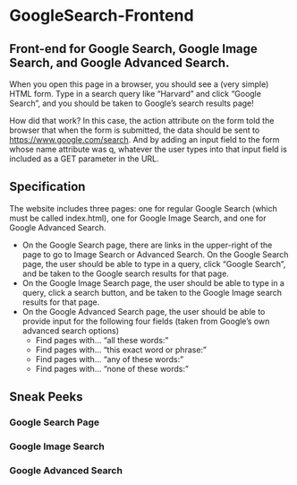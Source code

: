 # GoogleSearch-Frontend
## Front-end for Google Search, Google Image Search, and Google Advanced Search.

When you open this page in a browser, you should see a (very simple) HTML form. Type in a search query like “Harvard” and click “Google Search”, and you should be taken to Google’s search results page!

How did that work? In this case, the action attribute on the form told the browser that when the form is submitted, the data should be sent to https://www.google.com/search. And by adding an input field to the form whose name attribute was q, whatever the user types into that input field is included as a GET parameter in the URL.

## Specification

The website includes three pages: one for regular Google Search (which must be called index.html), one for Google Image Search, and one for Google Advanced Search.
- On the Google Search page, there are links in the upper-right of the page to go to Image Search or Advanced Search. On the Google Search page, the user should be able to type in a query, click “Google Search”, and be taken to the Google search results for that page. 
- On the Google Image Search page, the user should be able to type in a query, click a search button, and be taken to the Google Image search results for that page.
- On the Google Advanced Search page, the user should be able to provide input for the following four fields (taken from Google’s own advanced search options) <br/>
  * Find pages with… “all these words:” <br/>
  - Find pages with… “this exact word or phrase:” <br/>
  - Find pages with… “any of these words:” <br/>
  - Find pages with… “none of these words:” <br/>

## Sneak Peeks
### Google Search Page


### Google Image Search


### Google Advanced Search





